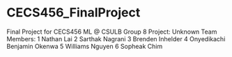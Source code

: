 # CECS456_FinalProject
Final Project for CECS456 ML @ CSULB
Group 8
Project: Unknown
Team Members: 
1	Nathan Lai
2	Sarthak Nagrani
3	Brenden Inhelder
4	Onyedikachi Benjamin Okenwa
5	Williams Nguyen
6	Sopheak Chim

